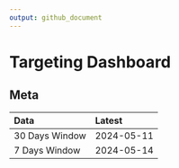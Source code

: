```yaml
---
output: github_document
---
```


# Targeting Dashboard



## Meta


|Data           |Latest     |
|:--------------|:----------|
|30 Days Window |2024-05-11 |
|7 Days Window  |2024-05-14 |
